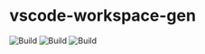 # vscode-workspace-gen


![Build](https://github.com/iamsergio/vscode-workspace-gen/actions/workflows/tests.yml/badge.svg)
![Build](https://github.com/iamsergio/vscode-workspace-gen/actions/workflows/sanitizers.yml/badge.svg)
![Build](https://github.com/iamsergio/vscode-workspace-gen/actions/workflows/lints.yml/badge.svg)